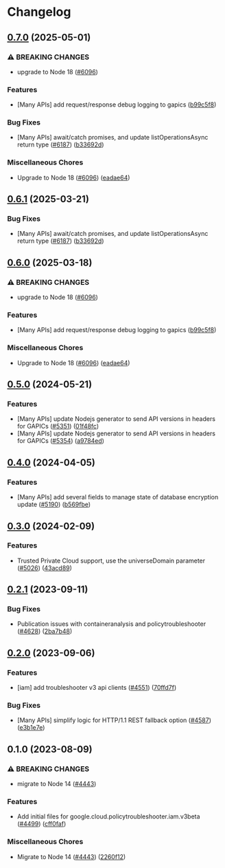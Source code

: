 # Changelog

## [0.7.0](https://github.com/googleapis/google-cloud-node/compare/policy-troubleshooter-iam-v0.6.1...policy-troubleshooter-iam-v0.7.0) (2025-05-01)


### ⚠ BREAKING CHANGES

* upgrade to Node 18 ([#6096](https://github.com/googleapis/google-cloud-node/issues/6096))

### Features

* [Many APIs] add request/response debug logging to gapics ([b99c5f8](https://github.com/googleapis/google-cloud-node/commit/b99c5f8269a8401c72e9c913971c7e90467209e2))


### Bug Fixes

* [Many APIs] await/catch promises, and update listOperationsAsync return type ([#6187](https://github.com/googleapis/google-cloud-node/issues/6187)) ([b33692d](https://github.com/googleapis/google-cloud-node/commit/b33692d64bd42b99f37d0f919f2b0c06a673ab7f))


### Miscellaneous Chores

* Upgrade to Node 18 ([#6096](https://github.com/googleapis/google-cloud-node/issues/6096)) ([eadae64](https://github.com/googleapis/google-cloud-node/commit/eadae64d54e07aa2c65097ea52e65008d4e87436))

## [0.6.1](https://github.com/googleapis/google-cloud-node/compare/policy-troubleshooter-iam-v0.6.0...policy-troubleshooter-iam-v0.6.1) (2025-03-21)


### Bug Fixes

* [Many APIs] await/catch promises, and update listOperationsAsync return type ([#6187](https://github.com/googleapis/google-cloud-node/issues/6187)) ([b33692d](https://github.com/googleapis/google-cloud-node/commit/b33692d64bd42b99f37d0f919f2b0c06a673ab7f))

## [0.6.0](https://github.com/googleapis/google-cloud-node/compare/policy-troubleshooter-iam-v0.5.0...policy-troubleshooter-iam-v0.6.0) (2025-03-18)


### ⚠ BREAKING CHANGES

* upgrade to Node 18 ([#6096](https://github.com/googleapis/google-cloud-node/issues/6096))

### Features

* [Many APIs] add request/response debug logging to gapics ([b99c5f8](https://github.com/googleapis/google-cloud-node/commit/b99c5f8269a8401c72e9c913971c7e90467209e2))


### Miscellaneous Chores

* Upgrade to Node 18 ([#6096](https://github.com/googleapis/google-cloud-node/issues/6096)) ([eadae64](https://github.com/googleapis/google-cloud-node/commit/eadae64d54e07aa2c65097ea52e65008d4e87436))

## [0.5.0](https://github.com/googleapis/google-cloud-node/compare/policy-troubleshooter-iam-v0.4.0...policy-troubleshooter-iam-v0.5.0) (2024-05-21)


### Features

* [Many APIs] update Nodejs generator to send API versions in headers for GAPICs ([#5351](https://github.com/googleapis/google-cloud-node/issues/5351)) ([01f48fc](https://github.com/googleapis/google-cloud-node/commit/01f48fce63ec4ddf801d59ee2b8c0db9f6fb8372))
* [Many APIs] update Nodejs generator to send API versions in headers for GAPICs ([#5354](https://github.com/googleapis/google-cloud-node/issues/5354)) ([a9784ed](https://github.com/googleapis/google-cloud-node/commit/a9784ed3db6ee96d171762308bbbcd57390b6866))

## [0.4.0](https://github.com/googleapis/google-cloud-node/compare/policy-troubleshooter-iam-v0.3.0...policy-troubleshooter-iam-v0.4.0) (2024-04-05)


### Features

* [Many APIs] add several fields to manage state of database encryption update ([#5190](https://github.com/googleapis/google-cloud-node/issues/5190)) ([b569fbe](https://github.com/googleapis/google-cloud-node/commit/b569fbe1472d0fd71c1bfb58d0b1661814ac5727))

## [0.3.0](https://github.com/googleapis/google-cloud-node/compare/policy-troubleshooter-iam-v0.2.1...policy-troubleshooter-iam-v0.3.0) (2024-02-09)


### Features

* Trusted Private Cloud support, use the universeDomain parameter  ([#5026](https://github.com/googleapis/google-cloud-node/issues/5026)) ([43acd89](https://github.com/googleapis/google-cloud-node/commit/43acd893e6c428f219d62f0c4264e4db78b99f99))

## [0.2.1](https://github.com/googleapis/google-cloud-node/compare/policy-troubleshooter-iam-v0.2.0...policy-troubleshooter-iam-v0.2.1) (2023-09-11)


### Bug Fixes

* Publication issues with containeranalysis and policytroubleshooter ([#4628](https://github.com/googleapis/google-cloud-node/issues/4628)) ([2ba7b48](https://github.com/googleapis/google-cloud-node/commit/2ba7b489e6109e5bf3d5e7276a0b94558ebd48d0))

## [0.2.0](https://github.com/googleapis/google-cloud-node/compare/policy-troubleshooter-iam-v0.1.0...policy-troubleshooter-iam-v0.2.0) (2023-09-06)


### Features

* [iam] add troubleshooter v3 api clients ([#4551](https://github.com/googleapis/google-cloud-node/issues/4551)) ([70ffd7f](https://github.com/googleapis/google-cloud-node/commit/70ffd7fca0cdf88b66aa0e8c03e4f9de23f843e1))


### Bug Fixes

* [Many APIs] simplify logic for HTTP/1.1 REST fallback option ([#4587](https://github.com/googleapis/google-cloud-node/issues/4587)) ([e3b1e7e](https://github.com/googleapis/google-cloud-node/commit/e3b1e7e46d666abb4df28c3cd69e97c08b88445a))

## 0.1.0 (2023-08-09)


### ⚠ BREAKING CHANGES

* migrate to Node 14 ([#4443](https://github.com/googleapis/google-cloud-node/issues/4443))

### Features

* Add initial files for google.cloud.policytroubleshooter.iam.v3beta ([#4499](https://github.com/googleapis/google-cloud-node/issues/4499)) ([cff0faf](https://github.com/googleapis/google-cloud-node/commit/cff0faf8dd014d164c160cb0f6a07b5817c1183a))


### Miscellaneous Chores

* Migrate to Node 14 ([#4443](https://github.com/googleapis/google-cloud-node/issues/4443)) ([2260f12](https://github.com/googleapis/google-cloud-node/commit/2260f12543d171bda95345e53475f5f0fdc45770))
